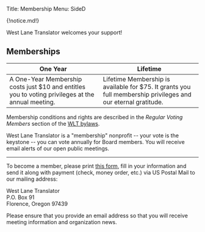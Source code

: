 Title: Membership
Menu: SideD

{!notice.md!}

West Lane Translator welcomes your support!

## Memberships

One Year | Lifetime
-------- | --------
A One-Year Membership costs just $10 and entitles you to voting privileges at the annual meeting. | Lifetime Membership is available for $75. It grants you full membership privileges and our eternal gratitude.

Membership conditions and rights are described in the *Regular Voting Members*
section of the [WLT
bylaws]({static}/pdfs/WLT_Bylaws_January_27_2021_distribution.pdf).

West Lane Translator is a "membership" nonprofit -- your vote is the
keystone -- you can vote annually for Board members. You will receive
email alerts of our open public meetings.

-------

To become a member, please print [this
form]({static}/pdfs/Membership_Form.pdf), fill in your information and
send it along with payment (check, money order, etc.) via US Postal
Mail to our mailing address:

West Lane Translator  
P.O. Box 91  
Florence, Oregon 97439

Please ensure that you provide an email address so that you will
receive meeting information and organization news.
